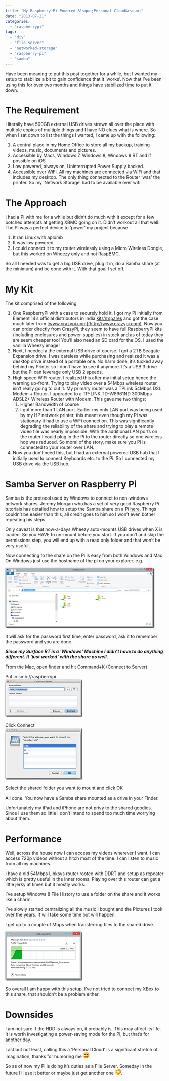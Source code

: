 ```yaml
---
title: "My Raspberry Pi Powered &lsquo;Personal Cloud&rsquo;"
date: "2013-07-21"
categories: 
  - "raspberrypi"
tags: 
  - "diy"
  - "file-server"
  - "networked-storage"
  - "raspberry-pi"
  - "samba"
---
```


Have been meaning to put this post together for a while, but I wanted my setup to stabilize a bit to gain confidence that it ‘works’. Now that I’ve been using this for over two months and things have stabilized time to put it down.

# The Requirement

I literally have 500GB external USB drives strewn all over the place with multiple copies of multiple things and I have NO clues what is where. So when I sat down to list the things I wanted, I came up with the following:

1. A central place in my Home Office to store all my backup, training videos, music, documents and pictures.
2. Accessible by Macs, Windows 7, Windows 8, Windows 8 RT and if possible on iOS.
3. Low powered, always on, Uninterrupted Power Supply backed.
4. Accessible over WiFi. All my machines are connected via WiFi and that includes my desktop. The only thing connected to the Router ‘was’ the printer. So my ‘Network Storage’ had to be available over wifi.

# The Approach

I had a Pi with me for a while but didn’t do much with it except for a few botched attempts at getting XBMC going on it. Didn’t workout all that well. The Pi was a perfect device to ‘power’ my project because -

1. It ran Linux with aplomb
2. It was low powered
3. I could connect it to my router wirelessly using a Micro Wireless Dongle, but this worked on Wheezy only and not RaspBMC.

So all I needed was to get a big USB drive, plug it in, do a Samba share (at the minimum) and be done with it. With that goal I set off.

# My Kit

The kit comprised of the following

1. One RaspberryPi with a case to securely hold it. I got my Pi initially from Element 14’s official distributors in India [kits’n’spares](http://kitsnspares.com/user1/buyproduct.asp?id=79) and got the case much later from [www.crazypi.com](http://www.crazypi.com). Now you can order directly from CrazyPi, they seem to have full RaspberryPi kits (including enclosures and power-supplies) in stock and as of today they are seem cheaper too! You’ll also need an SD card for the OS. I used the vanilla Wheezy image!
2. Next, I needed a the external USB drive of course. I got a 2TB Seagate Expansion drive. I was careless while purchasing and realized it was a desktop drive instead of a portable one. No harm done, it’s tucked away behind my Printer so I don’t have to see it anymore. It’s a USB 3 drive but the Pi can leverage only USB 2 speeds.
3. High speed WiFi router. I realized this after my initial setup hence the warning up-front. Trying to play video over a 54Mbps wireless router isn’t really going to cut it. My primary router was a TPLink 54Mbps DSL Modem + Router. I upgraded to a TP-LINK TD-W8961ND 300Mbps ADSL2+ Wireless Router with Modem. This gave me two things:
    1. Higher Bandwidth of course
    2. I got more than 1 LAN port. Earlier my only LAN port was being used by my HP network printer, this meant even though my Pi was stationary it had to use a WiFi connection. This was significantly degrading the reliability of the share and trying to play a remote video file was nearly impossible. With the additional LAN ports on the router I could plug in the Pi to the router directly so one wireless hop was reduced. So moral of the story, make sure you Pi is connected to your router over LAN.
4. Now you don’t need this, but I had an external powered USB hub that I initially used to connect Keyboards etc. to the Pi. So I connected my USB drive via the USB hub.

# Samba Server on Raspberry Pi

Samba is the protocol used by Windows to connect to non-windows network shares. Jeremy Morgan who has a set of very good Raspberry Pi tutorials has detailed how to setup the Samba share on a Pi [here](http://www.jeremymorgan.com/tutorials/raspberry-pi/how-to-raspberry-pi-file-server/ "How to setup Raspberry Pi as a file server"). Things couldn’t be easier than this, all credit goes to him so I won’t even bother repeating his steps.

Only caveat is that now-a-days Wheezy auto-mounts USB drives when X is loaded. So you HAVE to un-mount before you start. If you don’t and skip the permissions step, you will end up with a read only folder and that won’t be very useful.

Now connecting to the share on the Pi is easy from both Windows and Mac. On Windows just use the hostname of the pi on your explorer. e.g.

[![image](images/image_thumb8.png "image")](http://sumitmaitra.files.wordpress.com/2013/07/image8.png)

It will ask for the password first time, enter password, ask it to remember the password and you are done.

**_Since my Surface RT is a ‘Windows’ Machine I didn’t have to do anything different. It ‘just worked’ with the share as well._**

From the Mac, open finder and hit Command+K (Connect to Server)

Put in smb://raspberrypi  
[![Screen Shot 2013-07-21 at 6.43.10 AM](images/screen-shot-2013-07-21-at-6-43-10-am_thumb.png "Screen Shot 2013-07-21 at 6.43.10 AM")](http://sumitmaitra.files.wordpress.com/2013/07/screen-shot-2013-07-21-at-6-43-10-am.png)

Click Connect  
[![Screen Shot 2013-07-21 at 6.44.08 AM](images/screen-shot-2013-07-21-at-6-44-08-am_thumb.png "Screen Shot 2013-07-21 at 6.44.08 AM")](http://sumitmaitra.files.wordpress.com/2013/07/screen-shot-2013-07-21-at-6-44-08-am.png)

Select the shared folder you want to mount and click OK

All done. You now have a Samba share mounted as a drive in your Finder.

Unfortunately my iPad and iPhone are not privy to the shared goodies. Since I use them so little I don’t intend to spend too much time worrying about them.

# Performance

Well, across the house now I can access my videos wherever I want. I can access 720p videos without a hitch most of the time. I can listen to music from all my machines.

I have a old 54Mbps Linksys router rooted with DDRT and setup as repeater which is pretty useful in the inner rooms. Playing over this router can get a little jerky at times but it mostly works.

I’ve setup Windows 8 File History to use a folder on the share and it works like a charm.

I’ve slowly started centralizing all the music I bought and the Pictures I took over the years. It will take some time but will happen.

I get up to a couple of Mbps when transferring files to the shared drive.

[![image](images/image_thumb9.png "image")](http://sumitmaitra.files.wordpress.com/2013/07/image9.png)

So overall I am happy with this setup. I’ve not tried to connect my XBox to this share, that shouldn’t be a problem either.

# Downsides

I am not sure if the HDD is always on, it probably is. This may affect its life. It is worth investigating a power-saving mode for the Pi, but that’s for another day.

Last but not least, calling this a ‘Personal Cloud’ is a significant stretch of imagination, thanks for humoring me ![Smile](images/wlemoticon-smile1.png).

So as of now my Pi is doing it’s duties as a File Server. Someday in the future I’ll use it better or maybe just get another one ![Winking smile](images/wlemoticon-winkingsmile2.png).
